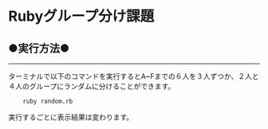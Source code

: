 #  Rubyグループ分け課題


##  ●実行方法●
---
ターミナルで以下のコマンドを実行するとA~Fまでの６人を３人ずつか、２人と４人のグループにランダムに分けることができます。

~~~ ターミナル
    ruby random.rb
~~~

実行するごとに表示結果は変わります。

